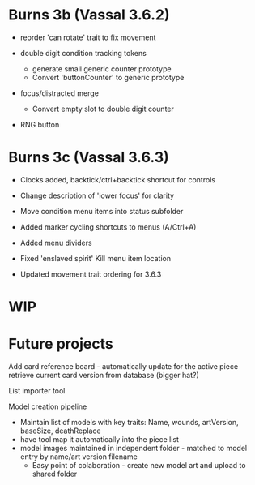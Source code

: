 # Burns 3b (Vassal 3.6.2) 
* reorder 'can rotate' trait to fix movement
  
* double digit condition tracking tokens
	* generate small generic counter prototype
	* Convert 'buttonCounter' to generic prototype

* focus/distracted merge
	* Convert empty slot to double digit counter

* RNG button


# Burns 3c (Vassal 3.6.3)

* Clocks added, backtick/ctrl+backtick shortcut for controls

* Change description of 'lower focus' for clarity

* Move condition menu items into status subfolder

* Added marker cycling shortcuts to menus (A/Ctrl+A)

* Added menu dividers

* Fixed 'enslaved spirit' Kill menu item location

* Updated movement trait ordering for 3.6.3


# WIP






# Future projects

Add card reference board - 
	automatically update for the active piece
	retrieve current card version from database (bigger hat?)

List importer tool

Model creation pipeline
* Maintain list of models with key traits: Name, wounds, artVersion, baseSize, deathReplace
* have tool map it automatically into the piece list
* model images maintained in independent folder - matched to model entry by name/art version filename
	* Easy point of colaboration - create new model art and upload to shared folder
	